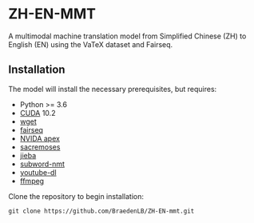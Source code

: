 # ZH-EN-MMT
A multimodal machine translation model from Simplified Chinese (ZH) to English (EN) using the VaTeX dataset and Fairseq.

## Installation

The model will install the necessary prerequisites, but requires:
* Python >= 3.6
* [CUDA](https://developer.nvidia.com/cuda-10.2-download-archive) 10.2
* [wget](https://www.gnu.org/software/wget/)
* [fairseq](https://github.com/pytorch/fairseq)
* [NVIDA apex](https://github.com/NVIDIA/apex)
* [sacremoses](https://github.com/alvations/sacremoses)
* [jieba](https://github.com/fxsjy/jieba)
* [subword-nmt](https://github.com/rsennrich/subword-nmt)
* [youtube-dl](https://github.com/ytdl-org/youtube-dl)
* [ffmpeg](https://ffmpeg.org/ffmpeg.html#Synopsis)

Clone the repository to begin installation:
```
git clone https://github.com/BraedenLB/ZH-EN-mmt.git
```
